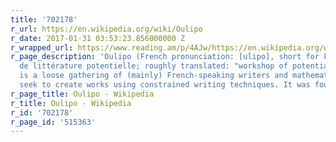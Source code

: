 ```yaml
---
title: '702178'
r_url: https://en.wikipedia.org/wiki/Oulipo
r_date: 2017-01-31 03:53:23.856000000 Z
r_wrapped_url: https://www.reading.am/p/4AJw/https://en.wikipedia.org/wiki/Oulipo
r_page_description: 'Oulipo (French pronunciation: ​[ulipo], short for French: Ouvroir
  de littérature potentielle; roughly translated: "workshop of potential literature")
  is a loose gathering of (mainly) French-speaking writers and mathematicians who
  seek to create works using constrained writing techniques. It was founded in 1960...'
r_page_title: Oulipo - Wikipedia
r_title: Oulipo - Wikipedia
r_id: '702178'
r_page_id: '515363'
---
```


